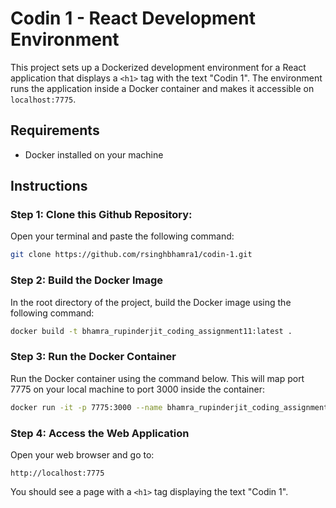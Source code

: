 # Codin 1 - React Development Environment

This project sets up a Dockerized development environment for a React application that displays a `<h1>` tag with the text "Codin 1". The environment runs the application inside a Docker container and makes it accessible on `localhost:7775`.

## Requirements

- Docker installed on your machine

## Instructions

### Step 1: Clone this Github Repository:

Open your terminal and paste the following command:

```bash
git clone https://github.com/rsinghbhamra1/codin-1.git
```

### Step 2: Build the Docker Image

In the root directory of the project, build the Docker image using the following command:

```bash
docker build -t bhamra_rupinderjit_coding_assignment11:latest .
```

### Step 3: Run the Docker Container

Run the Docker container using the command below. This will map port 7775 on your local machine to port 3000 inside the container:

```bash
docker run -it -p 7775:3000 --name bhamra_rupinderjit_coding_assignment11 bhamra_rupinderjit_coding_assignment11:latest
```

### Step 4: Access the Web Application

Open your web browser and go to:

```
http://localhost:7775
```

You should see a page with a `<h1>` tag displaying the text "Codin 1".

